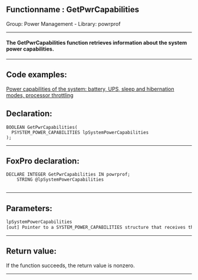 <link rel="stylesheet" type="text/css" href="../../css/win32api.css">  
<link rel="stylesheet" href="https://cdnjs.cloudflare.com/ajax/libs/font-awesome/4.7.0/css/font-awesome.min.css">

## Functionname : GetPwrCapabilities
Group: Power Management - Library: powrprof    
***  


#### The GetPwrCapabilities function retrieves information about the system power capabilities.
***  


## Code examples:
[Power capabilities of the system: battery, UPS, sleep and hibernation modes, processor throttling](../../samples/sample_394.md)  

## Declaration:
```foxpro  
BOOLEAN GetPwrCapabilities(
  PSYSTEM_POWER_CAPABILITIES lpSystemPowerCapabilities
);  
```  
***  


## FoxPro declaration:
```foxpro  
DECLARE INTEGER GetPwrCapabilities IN powrprof;
	STRING @lpSystemPowerCapabilities
  
```  
***  


## Parameters:
```txt  
lpSystemPowerCapabilities
[out] Pointer to a SYSTEM_POWER_CAPABILITIES structure that receives the information.  
```  
***  


## Return value:
If the function succeeds, the return value is nonzero.  
***  


